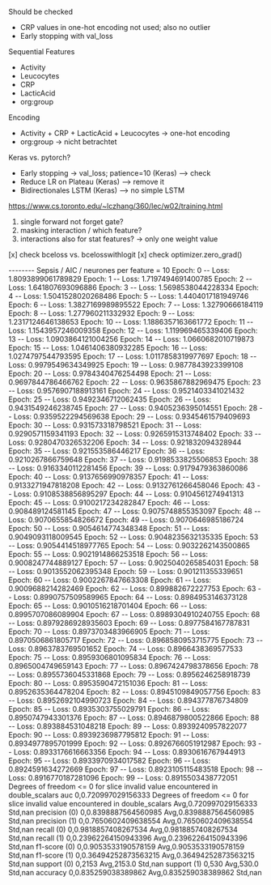 Should be checked
- CRP values in one-hot encoding not used; also no outlier
- Early stopping with val_loss

Sequential Features
- Activity
- Leucocytes
- CRP
- LacticAcid
- org:group

Encoding
- Activity + CRP + LacticAcid + Leucocytes -> one-hot encoding
- org:group -> nicht betrachtet


Keras vs. pytorch?
- Early stopping -> val_loss; patience=10 (Keras) --> check
- Reduce LR on Plateau (Keras) --> remove it
- Bidirectionales LSTM (Keras) --> no simple LSTM



https://www.cs.toronto.edu/~lczhang/360/lec/w02/training.html

1) single forward not forget gate?
2) masking interaction / which feature?
3) interactions also for stat features? -> only one weight value

[x] check bceloss vs. bcelosswithlogit
[x] check optimizer.zero_grad()



-------- Sepsis / AIC / neurones per feature = 10
Epoch: 0 -- Loss: 1.8093899061789829
Epoch: 1 -- Loss: 1.7197494691400785
Epoch: 2 -- Loss: 1.641807693096886
Epoch: 3 -- Loss: 1.5698538044228334
Epoch: 4 -- Loss: 1.5041528020268486
Epoch: 5 -- Loss: 1.4404017181949746
Epoch: 6 -- Loss: 1.3827169989895522
Epoch: 7 -- Loss: 1.32790666184119
Epoch: 8 -- Loss: 1.277960211332932
Epoch: 9 -- Loss: 1.2317124646138653
Epoch: 10 -- Loss: 1.1886357163661772
Epoch: 11 -- Loss: 1.1543957246009358
Epoch: 12 -- Loss: 1.119969465339406
Epoch: 13 -- Loss: 1.0903864121004256
Epoch: 14 -- Loss: 1.0660682010719873
Epoch: 15 -- Loss: 1.0461406380932285
Epoch: 16 -- Loss: 1.0274797544793595
Epoch: 17 -- Loss: 1.0117858319977697
Epoch: 18 -- Loss: 0.9979549634349925
Epoch: 19 -- Loss: 0.9877843923399108
Epoch: 20 -- Loss: 0.9784340476254498
Epoch: 21 -- Loss: 0.9697844786466762
Epoch: 22 -- Loss: 0.9635867882969475
Epoch: 23 -- Loss: 0.9576907188913161
Epoch: 24 -- Loss: 0.9521403341021432
Epoch: 25 -- Loss: 0.9492346712062435
Epoch: 26 -- Loss: 0.9431549246238745
Epoch: 27 -- Loss: 0.9405236395014551
Epoch: 28 -- Loss: 0.9359522294569638
Epoch: 29 -- Loss: 0.9345461579409693
Epoch: 30 -- Loss: 0.931573318798521
Epoch: 31 -- Loss: 0.9290571159341193
Epoch: 32 -- Loss: 0.9265915313748402
Epoch: 33 -- Loss: 0.9280470326532206
Epoch: 34 -- Loss: 0.921832094328944
Epoch: 35 -- Loss: 0.921553586446217
Epoch: 36 -- Loss: 0.9210267866759648
Epoch: 37 -- Loss: 0.9198533825506853
Epoch: 38 -- Loss: 0.9163340112281456
Epoch: 39 -- Loss: 0.9179479363860086
Epoch: 40 -- Loss: 0.9137656990978357
Epoch: 41 -- Loss: 0.9133271947818208
Epoch: 42 -- Loss: 0.9132761266458046
Epoch: 43 -- Loss: 0.9108538856895297
Epoch: 44 -- Loss: 0.9104561274941313
Epoch: 45 -- Loss: 0.9100217234282847
Epoch: 46 -- Loss: 0.908489124581145
Epoch: 47 -- Loss: 0.9075748855353097
Epoch: 48 -- Loss: 0.9070655854826672
Epoch: 49 -- Loss: 0.9070646985186724
Epoch: 50 -- Loss: 0.9054614774348348
Epoch: 51 -- Loss: 0.9049093118009545
Epoch: 52 -- Loss: 0.9048235632135335
Epoch: 53 -- Loss: 0.9054414518977765
Epoch: 54 -- Loss: 0.9032262143500865
Epoch: 55 -- Loss: 0.9021914866253518
Epoch: 56 -- Loss: 0.9008247744889127
Epoch: 57 -- Loss: 0.9025040265854031
Epoch: 58 -- Loss: 0.9013552062395348
Epoch: 59 -- Loss: 0.901211355339651
Epoch: 60 -- Loss: 0.9002267847663308
Epoch: 61 -- Loss: 0.9009688214282469
Epoch: 62 -- Loss: 0.899882672227753
Epoch: 63 -- Loss: 0.8990757509589965
Epoch: 64 -- Loss: 0.8984953146373128
Epoch: 65 -- Loss: 0.9010516218701404
Epoch: 66 -- Loss: 0.8995707086089904
Epoch: 67 -- Loss: 0.8989304910240755
Epoch: 68 -- Loss: 0.8979286928935603
Epoch: 69 -- Loss: 0.8977584167787831
Epoch: 70 -- Loss: 0.8973703483966905
Epoch: 71 -- Loss: 0.8970506861805717
Epoch: 72 -- Loss: 0.8968580953715775
Epoch: 73 -- Loss: 0.8963783769501652
Epoch: 74 -- Loss: 0.8966438369577533
Epoch: 75 -- Loss: 0.8959306801095834
Epoch: 76 -- Loss: 0.8965004749659143
Epoch: 77 -- Loss: 0.8967424798378656
Epoch: 78 -- Loss: 0.8955736045331868
Epoch: 79 -- Loss: 0.8956246258918739
Epoch: 80 -- Loss: 0.8953590472151036
Epoch: 81 -- Loss: 0.8952635364478204
Epoch: 82 -- Loss: 0.8945109849057756
Epoch: 83 -- Loss: 0.8952692104990723
Epoch: 84 -- Loss: 0.894377876734809
Epoch: 85 -- Loss: 0.8935303755029791
Epoch: 86 -- Loss: 0.8950747943301376
Epoch: 87 -- Loss: 0.8946879800522866
Epoch: 88 -- Loss: 0.893884531048218
Epoch: 89 -- Loss: 0.8939240957822077
Epoch: 90 -- Loss: 0.8939236987795812
Epoch: 91 -- Loss: 0.8934977895701999
Epoch: 92 -- Loss: 0.8926766051912987
Epoch: 93 -- Loss: 0.8933176616663356
Epoch: 94 -- Loss: 0.8930616767944913
Epoch: 95 -- Loss: 0.8933970934017582
Epoch: 96 -- Loss: 0.8924591634272669
Epoch: 97 -- Loss: 0.8923105115483518
Epoch: 98 -- Loss: 0.8916770187281096
Epoch: 99 -- Loss: 0.8915503438772051
Degrees of freedom <= 0 for slice
invalid value encountered in double_scalars
auc
0,0.720997029156333
Degrees of freedom <= 0 for slice
invalid value encountered in double_scalars
Avg,0.720997029156333
Std,nan
precision (0)
0,0.8398887564560985
Avg,0.8398887564560985
Std,nan
precision (1)
0,0.7650602409638554
Avg,0.7650602409638554
Std,nan
recall (0)
0,0.9818857408267534
Avg,0.9818857408267534
Std,nan
recall (1)
0,0.23962264150943396
Avg,0.23962264150943396
Std,nan
f1-score (0)
0,0.9053533190578159
Avg,0.9053533190578159
Std,nan
f1-score (1)
0,0.36494252873563215
Avg,0.36494252873563215
Std,nan
support (0)
0,2153
Avg,2153.0
Std,nan
support (1)
0,530
Avg,530.0
Std,nan
accuracy
0,0.835259038389862
Avg,0.835259038389862
Std,nan